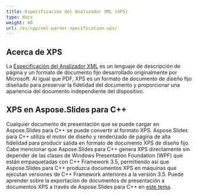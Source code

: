```yaml
---
title: Especificación del Analizador XML (XPS)
type: docs
weight: 40
url: /es/cpp/xml-parser-specification-xps/
---
```


## **Acerca de XPS**
La [Especificación del Analizador XML](https://es.wikipedia.org/wiki/Open_XML_Paper_Specification) es un lenguaje de descripción de página y un formato de documento fijo desarrollado originalmente por Microsoft. Al igual que PDF, XPS es un formato de documento de diseño fijo diseñado para preservar la fidelidad del documento y proporcionar una apariencia del documento independiente del dispositivo.
## **XPS en Aspose.Slides para C++**
Cualquier documento de presentación que se puede cargar en Aspose.Slides para C++ se puede convertir al formato XPS. Aspose.Slides para C++ utiliza el motor de diseño y renderizado de página de alta fidelidad para producir salida en formato de documento XPS de diseño fijo.
Cabe mencionar que Aspose.Slides para C++ genera XPS directamente sin depender de las clases de Windows Presentation Foundation (WPF) que están empaquetadas con C++ Framework 3.5, permitiendo así que Aspose.Slides para C++ produzca documentos XPS en máquinas que ejecutan versiones de C++ Framework anteriores a la versión 3.5. Puede aprender sobre la exportación de documentos de presentación a documentos XPS a través de Aspose.Slides para C++ en [este tema](/slides/es/net/).